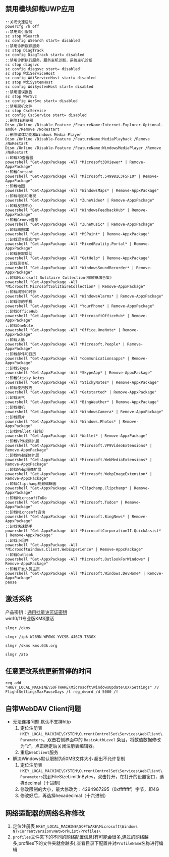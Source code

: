 ## 禁用模块卸载UWP应用
```batch
::关闭快速启动
powercfg /h off
::禁用索引服务
sc stop WSearch
sc config WSearch start= disabled
::禁用诊断跟踪服务
sc stop DiagTrack
sc config DiagTrack start= disabled
::禁用诊断执行服务，服务主机诊断，系统主机诊断
sc stop diagsvc
sc config diagsvc start= disabled
sc stop WdiServiceHost
sc config WdiServiceHost start= disabled
sc stop WdiSystemHost
sc config WdiSystemHost start= disabled
::禁用错误报告
sc stop WerSvc
sc config WerSvc start= disabled
::禁用脱机文件
sc stop CscService
sc config CscService start= disabled
::删除IE浏览器
Dism /Online /Disable-Feature /FeatureName:Internet-Explorer-Optional-amd64 /Remove /NoRestart
::删除媒体功能和Windows Media Player
Dism /Online /Disable-Feature /FeatureName:MediaPlayback /Remove /NoRestart
Dism /Online /Disable-Feature /FeatureName:WindowsMediaPlayer /Remove /NoRestart
::卸载3D查看器
powershell "Get-AppxPackage -All *Microsoft3DViewer* | Remove-AppxPackage"
::卸载Cortant
powershell "Get-AppxPackage -All *Microsoft.549981C3F5F10* | Remove-AppxPackage"
::卸载地图
powershell "Get-AppxPackage -All *WindowsMaps* | Remove-AppxPackage"
::卸载电影和电视
powershell "Get-AppxPackage -All *ZuneVideo* | Remove-AppxPackage"
::卸载反馈中心
powershell "Get-AppxPackage -All *WindowsFeedbackHub* | Remove-AppxPackage"
::卸载Groove音乐
powershell "Get-AppxPackage -All *ZuneMusic* | Remove-AppxPackage"
::卸载画图3D
powershell "Get-AppxPackage -All *MSPaint* | Remove-AppxPackage"
::卸载混合现实门户
powershell "Get-AppxPackage -All *MixedReality.Portal* | Remove-AppxPackage"
::卸载获取帮助
powershell "Get-AppxPackage -All *GetHelp* | Remove-AppxPackage"
::卸载录音机
powershell "Get-AppxPackage -All *WindowsSoundRecorder* | Remove-AppxPackage"
::卸载Microsoft Solitaire Collection(微软纸牌合集)
powershell "Get-AppxPackage -All *Microsoft.MicrosoftSolitaireCollection* | Remove-AppxPackage"
::卸载闹钟和时钟
powershell "Get-AppxPackage -All *WindowsAlarms* | Remove-AppxPackage"
::卸载你的手机
powershell "Get-AppxPackage -All *YourPhone* | Remove-AppxPackage"
::卸载OfficeHub
powershell "Get-AppxPackage -All *MicrosoftOfficeHub* | Remove-AppxPackage"
::卸载OneNote
powershell "Get-AppxPackage -All *Office.OneNote* | Remove-AppxPackage"
::卸载人脉
powershell "Get-AppxPackage -All *Microsoft.People* | Remove-AppxPackage"
::卸载邮件和日历
powershell "Get-AppxPackage -All *communicationsapps* | Remove-AppxPackage"
::卸载Skype
powershell "Get-AppxPackage -All *SkypeApp* | Remove-AppxPackage"
::卸载Sticky Notes
powershell "Get-AppxPackage -All *StickyNotes* | Remove-AppxPackage"
::卸载使用技巧
powershell "Get-AppxPackage -All *Getstarted* | Remove-AppxPackage"
::卸载天气
powershell "Get-AppxPackage -All *BingWeather* | Remove-AppxPackage"
::卸载相机
powershell "Get-AppxPackage -All *WindowsCamera* | Remove-AppxPackage"
::卸载照片
powershell "Get-AppxPackage -All *Windows.Photos* | Remove-AppxPackage"
::卸载Wallet（钱包）
powershell "Get-AppxPackage -All *Wallet* | Remove-AppxPackage"
::卸载VP9视频扩展
powershell "Get-AppxPackage -All *Microsoft.VP9VideoExtensions* | Remove-AppxPackage"
::卸载Web媒体扩展
powershell "Get-AppxPackage -All *Microsoft.WebMediaExtensions* | Remove-AppxPackage"
::卸载Webp图像扩展
powershell "Get-AppxPackage -All *Microsoft.WebpImageExtension* | Remove-AppxPackage"
::卸载Clipchamp视频编辑器
powershell "Get-AppxPackage -All *Clipchamp.Clipchamp* | Remove-AppxPackage"
::卸载MicrosoftToDo
powershell "Get-AppxPackage -All *Microsoft.Todos* | Remove-AppxPackage"
::卸载Microsoft咨询
powershell "Get-AppxPackage -All *Microsoft.BingNews* | Remove-AppxPackage"
::卸载快速助手
powershell "Get-AppxPackage -All *MicrosoftCorporationII.QuickAssist* | Remove-AppxPackage"
::卸载小组件
powershell "Get-AppxPackage -All *MicrosoftWindows.Client.WebExperience* | Remove-AppxPackage"
::卸载Outlook
powershell "Get-AppxPackage -All *Microsoft.OutlookForWindows* | Remove-AppxPackage"
::卸载开发人员主页
powershell "Get-AppxPackage -All *Microsoft.Windows.DevHome* | Remove-AppxPackage"
pause
```

## 激活系统
产品密钥：[通用批量许可证密钥](https://docs.microsoft.com/zh-cn/windows-server/get-started/kms-client-activation-keys#generic-volume-license-keys-gvlk)  
win10/11专业版KMS激活
```batch
slmgr /ckms

slmgr /ipk W269N-WFGWX-YVC9B-4J6C9-T83GX

slmgr /skms kms.03k.org

slmgr /ato
```

## 任意更改系统更新暂停的时间
```batch
reg add "HKEY_LOCAL_MACHINE\SOFTWARE\Microsoft\WindowsUpdate\UX\Settings" /v FlightSettingsMaxPauseDays /t reg_dword /d 5000 /f
```

## 自带WebDAV Client问题
- 无法连接问题 默认不支持http
    1. 定位注册表 `HKEY_LOCAL_MACHINE\SYSTEM\CurrentControlSet\Services\WebClient\Parameters`。双击右侧界面中的 `BasicAuthLevel` 条目，将数值数据修改为“`2`”，点击确定后关闭注册表编辑器。
    1. 重启`WebClient`服务
- 解决Windows默认限制为50MB文件大小 超出不允许复制
    1. 定位注册表 `HKEY_LOCAL_MACHINE\SYSTEM\CurrentControlSet\Services\WebClient\Parameters`找到FileSizeLimitInBytes，双击打开，在打开的设置窗口，选择decimal（十进制）
    1. 修改限制的大小，最大修改为：4294967295（0xffffffff）字节，即4G
    1. 修改好后，再选择hexadecimal（十六进制）

## 网络适配器的网络名称修改
1. 定位注册表 `HKEY_LOCAL_MACHINE\SOFTWARE\Microsoft\Windows NT\CurrentVersion\NetworkList\Profiles\`
1. `profiles`文件夹下的不同的网络配置信息(有可能会很多,连过的网络越多,profiles下的文件夹就会越多),查看目录下配置并对`ProfileName`名称进行编辑
